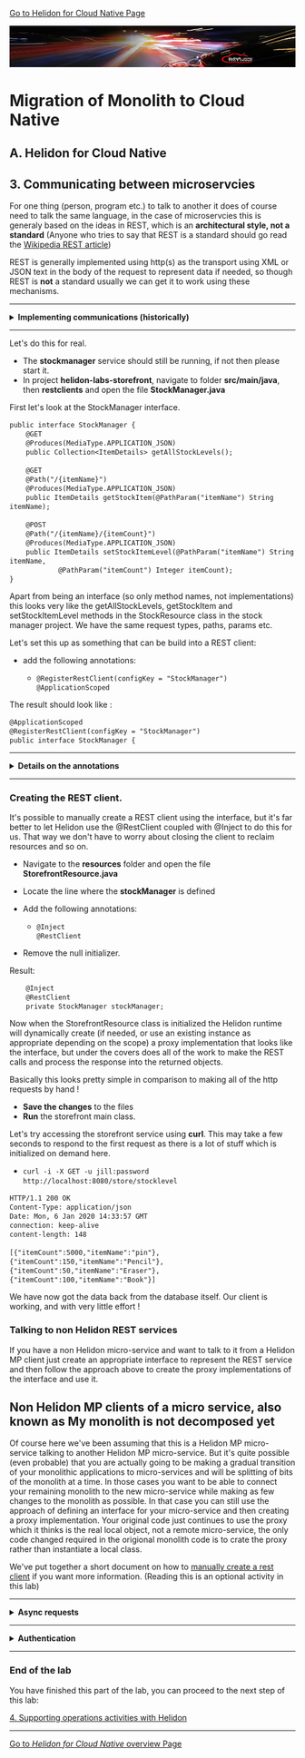 [Go to Helidon for Cloud Native Page](../Helidon-labs.md)

![](../../../../common/images/customer.logo2.png)

# Migration of Monolith to Cloud Native

## A. Helidon for Cloud Native

## 3. Communicating between microservcies

For one thing (person, program etc.) to talk to another it does of course need to talk the same language, in the case of microservcies this is generaly based on the ideas in REST, which is an **architectural style, not a standard** (Anyone who tries to say that REST is a standard should go read the [Wikipedia REST article](https://en.wikipedia.org/wiki/Representational_state_transfer))

REST is generally implemented using http(s) as the transport using XML or JSON text in the body of the request to represent data if needed, so though REST is **not** a standard usually we can get it to work using these mechanisms.

---

<details><summary><b>Implementing communications (historically)</b></summary>
<p>

Historically much of the work on creating REST based microservice frameworks in Java has concentrated on the server side. Creating the client side connection has required the developer to create the connection themselves. For example the following.

```
private ItemDetails setItemCount(ItemDetails newDetails) {
    // business logic happens here
    // let's sent the data
	try {
		URL url = new URL("http://my.service.com/store/stocklevel) ;
		HttpURLConnection con = (HttpURLConnection) url.openConnection();
         con.setRequestMethod("POST"); 
         con.setRequestProperty("Content-Type", "application/json");  
         con.setDoOutput(true); 

         OutputStream os = con.getOutputStream(); 
         jaxbContext.createMarshaller().marshal(neDetails, os); 
         os.flush(); 

         ItemDetails resultingItemDetails ;
         if (con.getResponseCode() == 200) {
            // now get the result
            BufferedReader respIn = new BufferedReader(new InputStreamReader(con.getInputStream())) ;
            String respLine ;
            String response ;
            while ((respLine = respIn.readline()) != null) {
               response+= respLine ;
            }
            respIn.close() ;
            ObjectMapper detailsMapper = new ObjectMapper() ;
            resultingItemDetails = detailsMapper.readVale(response, itemDetails.class) ;
         } else {
            throw Exception("Didn't get OK from service") ;
         }
         return resultingItemDetails ;
         con.disconnect(); 
    } catch(Exception e) { 
         throw new RuntimeException(e); 
    } 
}
```

Over time this got a bit easier with wrapper classes 

```
private void deleteItem(String itemName) {
   RestTeplateBuilder rtb = new RestTemplateBuilder() ;
   RestTemplate = rtb.build() ;
   rt.delete("http://my.service.com/store/stocklevel"), itemName);
}
```

But it's still not as simple as calling the method we want directly

```
private void deleteItem(String itemName) {
   StockManager manager = new StockManager() ;
   stockmanager.delete(itemName) ;
```
We could of course build a class ourselves that has a delete method that does the REST work in the class, but that's just pushing it down a layer !

**RestClients**

Fortunately for us Eclipse Microprofile have created a solution for this in a manner that results in minimal code changes to your logic.

Best software development practice is to to follow the [loose coupling design patterns](https://en.wikipedia.org/wiki/Loose_coupling) so that the caller can't see the details of the implementation. In Java this is achieved using interfaces, so a developer created an interface for externally use that defines the functionality and then a separate class the implements it, this is especially true if your class is in a library class or a different package.

All a developer then need to do is to have your code create a proxy for the interface (or preferably have a factory create it) and interact with the actual implementation of the micro-service using the proxy which looks like the interface, The interface is of course by definition public and (if designed properly) will not expose any of the implementation details.

With Helidon and the Rest Client functionality all we need to do is to annotate the interface with details of paths and such like, add the @RegisterRestClient annotation and then inject it as a Rest client to the class that uses it. Then we can carry on in our code using the interface as if it was an interface for a local class, for example 

```
	ItemDetails itemDetails = stockManager.getStockItem(itemRequest.getRequestedItem());
```

We don't need to change any of our code that uses the interface at all, and Helidon creates the RestClient proxy to do all of the network activities for us automatically!

</p></details>

---





Let's do this for real. 

- The **stockmanager** service should still be running, if not then please start it.
- In project **helidon-labs-storefront**, navigate to folder **src/main/java**, then **restclients** and open the file **StockManager.java**

First let's look at the StockManager interface.

```
public interface StockManager {
	@GET
	@Produces(MediaType.APPLICATION_JSON)
	public Collection<ItemDetails> getAllStockLevels();

	@GET
	@Path("/{itemName}")
	@Produces(MediaType.APPLICATION_JSON)
	public ItemDetails getStockItem(@PathParam("itemName") String itemName);

	@POST
	@Path("/{itemName}/{itemCount}")
	@Produces(MediaType.APPLICATION_JSON)
	public ItemDetails setStockItemLevel(@PathParam("itemName") String itemName,
			@PathParam("itemCount") Integer itemCount);
}
```

Apart from being an interface (so only method names, not implementations) this looks very like the getAllStockLevels, getStockItem and setStockItemLevel methods in the StockResource class in the stock manager project. We have the same request types, paths, params etc.

Let's set this up as something that can be build into a REST client:

- add the following annotations:

  - ```
    @RegisterRestClient(configKey = "StockManager")
    @ApplicationScoped
    ```

The result should look like :

```
@ApplicationScoped
@RegisterRestClient(configKey = "StockManager")
public interface StockManager {
```

---

<details><summary><b>Details on the annotations</b></summary><p>

The annotation tells Helidon that this is something that can be used as a REST client, the configKey parameter to the annotation tells Helidon that the configuration settings (URL to use and so on) will be in the configuration properties with property names starting with StockManager.  

If we didn't specify a configuration key the fully qualifies class name would be used for the start of the properties, in this case com.oracle.labs.helidob.storefront.resources.StorefronResource.

As the URL and so on is pretty standard they are defined in the microprofile-config.properties file in src/main/resources These are the relevant lines

```
StockManager/mp-rest/url=http://stockmanager:8081/stocklevel
StockManager/mp-rest/connectTimeout=5000
StockManager/mp-rest/responseTimeout=5000
```

The only thing we absolutely have to specify is the URL, though this can be specified as an option in the `RegisterRestClient` annotation if desired as well (the configuration files will override anything that's hard coded in the annotation.) The timeouts and so on are really for convenience, we could also (if it wasn't defined in the interface itself) specify the scope of the rest client. Note that configuration property settings will override those in the source code.

Also in the microprofile-config.properties file are details for another REST client

```
com.oracle.labs.helidon.storefront.restclients.StockManagerStatus/mp-rest/url=http://stockmanager:8081/status
```

As you can probably guess this is for the REST client com.oracle.labs.helidon.storefront.restclients.StockManagerStatus, but in this case I didn't specify a config key in the `@RegisterRestClient` annotation, so it defaulted to the fully qualified classname based property names.

</p></details>



---

   

### Creating the REST client.
It's possible to manually create a REST client using the interface, but it's far better to let Helidon use the @RestClient coupled with @Inject to do this for us. That way we don't have to worry about closing the client to reclaim resources and so on.

- Navigate to the **resources** folder and open the file **StorefrontResource.java**

- Locate the line where the **stockManager** is defined

- Add the following annotations:

  - ```
    @Inject
    @RestClient
    ```

- Remove the null initializer.

Result:

```
	@Inject
	@RestClient
	private StockManager stockManager;
```

Now when the StorefrontResource class is initialized the Helidon runtime will dynamically create (if needed, or use an existing instance as appropriate depending on the scope) a proxy implementation that looks like the interface, but under the covers does all of the work to make the REST calls and process the response into the returned objects.

Basically this looks pretty simple in comparison to making all of the http requests by hand !

- **Save the changes** to the files
- **Run** the storefront main class.

Let's try accessing the storefront service using **curl**.  This may take a few seconds to respond to the first request as there is a lot of stuff which is initialized on demand here. 

-  `curl -i -X GET -u jill:password http://localhost:8080/store/stocklevel`

```
HTTP/1.1 200 OK
Content-Type: application/json
Date: Mon, 6 Jan 2020 14:33:57 GMT
connection: keep-alive
content-length: 148

[{"itemCount":5000,"itemName":"pin"},{"itemCount":150,"itemName":"Pencil"},{"itemCount":50,"itemName":"Eraser"},{"itemCount":100,"itemName":"Book"}]
```

We have now got the data back from the database itself. Our client is working, and with very little effort !

### Talking to non Helidon REST services
If you have a non Helidon micro-service and want to talk to it from a Helidon MP client just create an appropriate interface to represent the REST service and then follow the approach above to create the proxy implementations of the interface and use it.


## Non Helidon MP clients of a micro service, also known as My monolith is not decomposed yet
Of course here we've been assuming that this is a Helidon MP micro-service talking to another Helidon MP micro-service. But it's quite possible (even probable) that you are actually going to be making a gradual transition of your monolithic applications to micro-services and will be splitting of bits of the monolith at a time. In those cases you want to be able to connect your remaining monolith to the new micro-service while making as few changes to the monolith as possible. In that case you can still use the approach of defining an interface for your micro-service and then creating a proxy implementation. Your original code just continues to use the proxy which it thinks is the real local object, not a remote micro-service, the only code changed required in the origional monolith code is to crate the proxy rather than instantiate a local class.

We've put together a short document on how to [manually create a rest client](non-helidon-rest-clients.md) if you want more information. (Reading this is an optional activity in this lab)

---

<details><summary><b>Async requests</b></summary>
<p>
You may have noticed the delay in the request, if you try the request again it's much faster, this is because the second time all of the lazy initialization will have been done. But in some cases it may be that every call to a request takes a long time (perhaps it's getting data from a real physical service !) which may leave the client execution blocked until the request completes.

One solution to this is to make the request, then go and do something else while waiting for the response. We're not going go to into detail on this, but the REST client supports the use of async operations by having the returned object not be the actual object (which would require the entire call sequence to have completed) but a object of type `CompletionStage`. 

The CompletionStage objects are created by the framework on the client side, so the response is much faster, and by looking into the CompletionStage object it's possible to determine if the call has finished, and if so what the result was. If you want you can register code to be run independently when the CompletionStage finishes (or the process errors.)

</p></details>

---

<details><summary><b>Authentication</b></summary>
<p>


You may be wondering about the authentication here. When we made the curl call we specified the usersername and password, but that was to the storefront service. None of our code event sees the user name / password, that's all done by the framework, so how can it be passed on to the stockmanager service (which if it didn't get the username and password would have thrown a 401 Unauthorized error.

The solution to this is another reason why using Helidon (or other microprofile based frameworks) is exceptionally useful. Helidon automatically extracts the authorization data for us when it received the storefront request. That information is held within the framework as part of the request and when the subsequent requests are made via the REST Client is till automatically add the authentication data for us. Thus the users information is propagated throughout the sequence of requests.

This is why we've used the same user credentials, and in a production environment you'd use the same security system across both services.

</p></details>

---


### End of the lab
You have finished this part of the lab, you can proceed to the next step of this lab:

[4. Supporting operations activities with Helidon](../Helidon-Operations/helidon-operations.md)



---


[Go to *Helidon for Cloud Native* overview Page](../Helidon-labs.md)